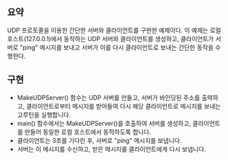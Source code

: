 ## 요약
UDP 프로토콜을 이용한 간단한 서버와 클라이언트를 구현한 예제이다.
이 예제는 로컬 호스트(127.0.0.1)에서 동작하는 UDP 서버와 클라이언트를 생성하고,
클라이언트가 서버로 "ping" 메시지를 보내고 서버가 이를 다시 클라이언트로 보내는 간단한 동작을 수행한다.

## 구현
- MakeUDPServer() 함수는 UDP 서버를 만들고, 서버가 바인딩된 주소를 출력하고, 클라이언트로부터 메시지를 받아들여 다시 해당 클라이언트로 메시지를 보내는 고루틴을 실행합니다.
- main() 함수에서는 MakeUDPServer()를 호출하여 서버를 생성하고, 클라이언트를 만들어 동일한 로컬 호스트에서 동작하도록 합니다.
- 클라이언트는 3초를 기다린 후, 서버로 "ping" 메시지를 보냅니다.
- 서버는 이 메시지를 수신하고, 받은 메시지를 클라이언트에게 다시 보냅니다.

